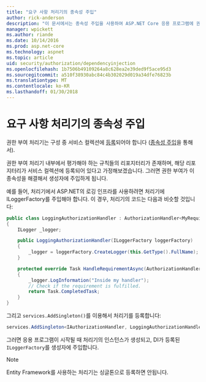```yaml
---
title: "요구 사항 처리기의 종속성 주입"
author: rick-anderson
description: "이 문서에서는 종속성 주입을 사용하여 ASP.NET Core 응용 프로그램에 권한 부여 요구 사항 처리기를 주입하는 방법을 설명합니다."
manager: wpickett
ms.author: riande
ms.date: 10/14/2016
ms.prod: asp.net-core
ms.technology: aspnet
ms.topic: article
uid: security/authorization/dependencyinjection
ms.openlocfilehash: 1b7506b49109264a8c628ea2e39ded9f5ace95d3
ms.sourcegitcommit: a510f38930abc84c4b302029d019a34dfe76823b
ms.translationtype: MT
ms.contentlocale: ko-KR
ms.lasthandoff: 01/30/2018
---
```

# <a name="dependency-injection-in-requirement-handlers"></a>요구 사항 처리기의 종속성 주입

<a name="security-authorization-di"></a>

권한 부여 처리기는 구성 중 서비스 컬렉션에 [등록](policies.md#handler-registration)되어야 합니다 ([종속성 주입](../../fundamentals/dependency-injection.md#fundamentals-dependency-injection)을 통해서).

권한 부여 처리기 내부에서 평가해야 하는 규칙들의 리포지터리가 존재하며, 해당 리포지터리가 서비스 컬렉션에 등록되어 있다고 가정해보겠습니다. 그러면 권한 부여가 이 종속성을 해결해서 생성자에 주입하게 됩니다.

예를 들어, 처리기에서 ASP.NET의 로깅 인프라를 사용하려면 처리기에 ILoggerFactory를 주입해야 합니다. 이 경우, 처리기의 코드는 다음과 비슷할 것입니다:

```csharp
public class LoggingAuthorizationHandler : AuthorizationHandler<MyRequirement>
{
    ILogger _logger;

    public LoggingAuthorizationHandler(ILoggerFactory loggerFactory)
    {
        _logger = loggerFactory.CreateLogger(this.GetType().FullName);
    }

    protected override Task HandleRequirementAsync(AuthorizationHandlerContext context, MyRequirement requirement)
    {
        _logger.LogInformation("Inside my handler");
        // Check if the requirement is fulfilled.
        return Task.CompletedTask;
    }
}
```

그리고 `services.AddSingleton()`를 이용해서 처리기를 등록합니다:

```csharp
services.AddSingleton<IAuthorizationHandler, LoggingAuthorizationHandler>();
```

그러면 응용 프로그램이 시작될 때 처리기의 인스턴스가 생성되고, DI가 등록된 `ILoggerFactory`를 생성자에 주입합니다.

> [!NOTE]
> Entity Framework를 사용하는 처리기는 싱글톤으로 등록하면 안됩니다.
